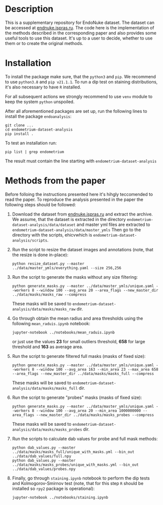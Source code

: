 # Description

This is a supplementary repository for EndoNuke dataset. The dataset can be
 accessed at [endnuke.ispras.ru](endnuke.ispras.ru). The code here is the
 implementation of the methods described in the corresponding paper and also
 provides some useful tools to use this dataset. It's up to a user to decide,
 whether to use them or to create the original methods.


 # Installation

 To install the package make sure, that the  `python3`  and `pip`. We recommend
 to use `python3.8` and `pip v21.1.1`. To run a dip test on
staining distributions, it's also necessary to have `R` installed.

For all subsequent actions we strongly recommend to use `venv` module to keep
the system `python` unspoiled.

After all aforementioned packages are set up, run the following lines to
install the package `endoanalysis`:

```
git clone ...
cd endometrium-dataset-analysis
pip install .
```
To test an installation run:

```
pip list | grep endometrium
```
The result must contain the line starting with `endometrium-dataset-analysis`

# Methods from the paper
Before folloing the instructions presented here it's hihgly teccomended to read the paper.
To reproduce the analysis presented in the paper the following steps should be
 followed:
<ol>
  <li>

   Download the dataset from [endnuke.ispras.ru](endnuke.ispras.ru) and
    extract the archive. We assume, that the dataset is extracted in the directory
    `endometrium-dataset-analysis/data/dataset` and master yml files are extracted
    to `endometrium-dataset-analysis/data/master_ymls` Then go to the directory with the scripts, ehicvwhich is `endometrium-dataset-analysis/scripts`.

  </li>
  <p></p>
  <li>
  Run the script to resize the dataset images and annotations
  (note, that the resize is done in-place):

  ```
  python resize_dataset.py --master ../data/master_ymls/everything.yaml --size 256,256
  ```
  </li>
  <p></p>
  <li>
  Run the script to generate the masks without any size filtering:

  ```
  python generate_masks.py --master ../data/master_ymls/unique.yaml --workers 8 --window 100 --avg_area 20 --area_flags --new_master_dir ../data/masks/masks_raw --compress
  ```
   These masks will be saved to `endometrium-dataset-analysis/data/masks/masks_raw` dir.
  </li>
  <p></p>
  <li>

  Go through obtain the mean radius and area thresholds using the following `mean_raduis.ipynb` notebook:

  ```
  jupyter-notebook ../notebooks/mean_raduis.ipynb
  ```
  or just use the values **23** for small outliers threshold, **658** for large threshold and **163** as average area.
  </li>
  <p></p>
  <li>
  Run the script to generate filtered full masks (masks of fixed size):

  ```
  python generate_masks.py --master ../data/master_ymls/unique.yaml --workers 8 --window 100 --avg_area 163 --min_area 23 --max_area 658 --area_flags --new_master_dir ../data/masks/masks_full --compress
  ```

  These masks will be saved to `endometrium-dataset-analysis/data/masks/masks_full` dir.
  </li>
  <p></p>
  <li>
  Run the script to generate "probes" masks (masks of fixed size):

  ```
  python generate_masks.py --master ../data/master_ymls/unique.yaml --workers 8 --window 100 --avg_area 20 --min_area 1000000000 --area_flags --new_master_dir ../data/masks/masks_probes --compress
  ```

  These masks will be saved to `endometrium-dataset-analysis/data/masks/masks_probes` dir.
  </li>
  <p></p>
  <li>
  Run the scripts to calculate dab values for probe and full mask methods:

  ```
  python dab_values.py --master ../data/masks/masks_full/unique_with_masks.yml --bin_out ../data/dab_values/full.npy
  python dab_values.py --master ../data/masks/masks_probes/unique_with_masks.yml --bin_out ../data/dab_values/probes.npy
  ```
  </li>
  <p></p>
  <li>

  Finally, go through `staining.ipynb` notebook to perform the dip tests and Kolmogorov-Smirnov test (note, that for this step `R` should be installed so `rpy2` package is operational):

  ```
  jupyter-notebook ../notebooks/staining.ipynb
  ```
  </li>
</ol>
